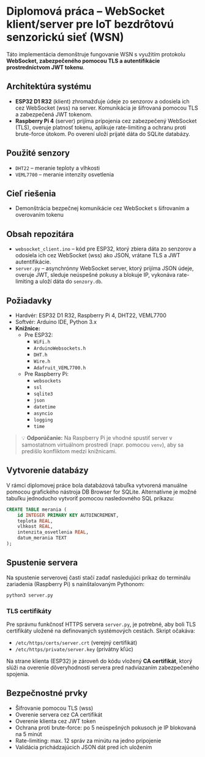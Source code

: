 # Diplomová práca – WebSocket klient/server pre IoT bezdrôtovú senzorickú sieť (WSN)

Táto implementácia demonštruje fungovanie WSN s využitím protokolu **WebSocket, zabezpečeného pomocou TLS a autentifikácie prostredníctvom JWT tokenu**.

## Architektúra systému

- **ESP32 D1 R32** (klient) zhromažďuje údeje zo senzorov a odosiela ich cez WebSocket (wss) na server. Komunikácia je šifrovaná pomocou TLS a zabezpečená JWT tokenom.
- **Raspberry Pi 4** (server) prijíma prípojenia cez zabezpečený WebSocket (TLS), overuje platnosť tokenu, aplikuje rate-limiting a ochranu proti brute-force útokom. Po overení uloží prijaté dáta do SQLite databázy.

## Použité senzory

- `DHT22` – meranie teploty a vlhkosti
- `VEML7700` – meranie intenzity osvetlenia

## Cieľ riešenia

- Demonštrácia bezpečnej komunikácie cez WebSocket s šifrovaním a overovaním tokenu

## Obsah repozitára

- `websocket_client.ino` – kód pre ESP32, ktorý zbiera dáta zo senzorov a odosiela ich cez WebSocket (wss) ako JSON, vrátane TLS a JWT autentifikácie.
- `server.py` – asynchrónny WebSocket server, ktorý prijíma JSON údeje, overuje JWT, sleduje neúspešné pokusy a blokuje IP, vykonáva rate-limiting a uloží dáta do `senzory.db`.

## Požiadavky

- Hardvér: ESP32 D1 R32, Raspberry Pi 4, DHT22, VEML7700
- Softvér: Arduino IDE, Python 3.x
- **Knižnice:**
  - Pre ESP32:
    - `WiFi.h`
    - `ArduinoWebsockets.h`
    - `DHT.h`
    - `Wire.h`
    - `Adafruit_VEML7700.h`
  - Pre Raspberry Pi:
    - `websockets`
    - `ssl`
    - `sqlite3`
    - `json`
    - `datetime`
    - `asyncio`
    - `logging`
    - `time`

> 💡 **Odporúčanie:** Na Raspberry Pi je vhodné spustiť server v samostatnom virtuálnom prostredí (napr. pomocou `venv`), aby sa predišlo konfliktom medzi knižnicami.

## Vytvorenie databázy

V rámci diplomovej práce bola databázová tabuľka vytvorená manuálne pomocou grafického nástroja DB Browser for SQLite. Alternatívne je možné tabuľku jednoducho vytvoriť pomocou nasledovného SQL príkazu:

```sql
CREATE TABLE merania (
    id INTEGER PRIMARY KEY AUTOINCREMENT,
    teplota REAL,
    vlhkost REAL,
    intenzita_osvetlenia REAL,
    datum_merania TEXT
);
```

## Spustenie servera

Na spustenie serverovej časti stačí zadať nasledujúci príkaz do terminálu zariadenia (Raspberry Pi) s nainštalovaným Pythonom:

```bash
python3 server.py
```

### TLS certifikáty

Pre správnu funkčnosť HTTPS servera `server.py`, je potrebné, aby boli TLS certifikáty uložené na definovaných systémových cestách. Skript očakáva:

- `/etc/https/certs/server.crt` (verejný certifikát)
- `/etc/https/private/server.key` (privátny kľúc)

Na strane klienta (ESP32) je zároveň do kódu vložený **CA certifikát**, ktorý slúži na overenie dôveryhodnosti servera pred nadviazaním zabezpečeného spojenia.

## Bezpečnostné prvky

- Šifrovanie pomocou TLS (wss)
- Overenie servera cez CA certifikát
- Overenie klienta cez JWT token
- Ochrana proti brute-force: po 5 neúspešných pokusoch je IP blokovaná na 5 minút
- Rate-limiting: max. 12 správ za minútu na jedno pripojenie
- Validácia prichádzajúcich JSON dát pred ich uložením
